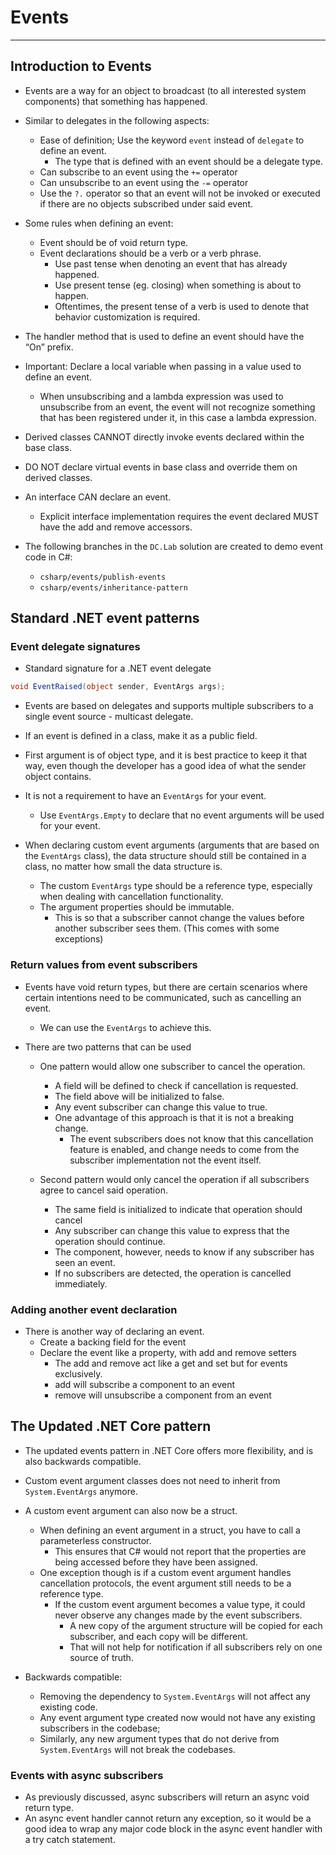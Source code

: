 # Events

---

## Introduction to Events

- Events are a way for an object to broadcast (to all interested system components) that something has happened.

- Similar to delegates in the following aspects:
    - Ease of definition; Use the keyword `event` instead of `delegate` to define an event.
        - The type that is defined with an event should be a delegate type.
    - Can subscribe to an event using the `+=` operator
    - Can unsubscribe to an event using the `-=` operator
    - Use the `?.` operator so that an event will not be invoked or executed if there are no objects subscribed under said event.

- Some rules when defining an event:
    - Event should be of void return type.
    - Event declarations should be a verb or a verb phrase.
        - Use past tense when denoting an event that has already happened.
        - Use present tense (eg. closing) when something is about to happen.
        - Oftentimes, the present tense of a verb is used to denote that behavior customization is required.

- The handler method that is used to define an event should have the “On” prefix.
- Important: Declare a local variable when passing in a value used to define an event.
    - When unsubscribing and a lambda expression was used to unsubscribe from an event, the event will not recognize something that has been registered under it, in this case a lambda expression.

- Derived classes CANNOT directly invoke events declared within the base class.
- DO NOT declare virtual events in base class and override them on derived classes.
- An interface CAN declare an event.
    - Explicit interface implementation requires the event declared MUST have the add and remove accessors.

- The following branches in the `DC.Lab` solution are created to demo event code in C#:
    - `csharp/events/publish-events`
    - `csharp/events/inheritance-pattern`

## Standard .NET event patterns

### Event delegate signatures

- Standard signature for a .NET event delegate

```csharp
void EventRaised(object sender, EventArgs args);
```

- Events are based on delegates and supports multiple subscribers to a single event source - multicast delegate.
- If an event is defined in a class, make it as a public field.
- First argument is of object type, and it is best practice to keep it that way, even though the developer has a good idea of what the sender object contains.
- It is not a requirement to have an `EventArgs` for your event.
    - Use `EventArgs.Empty` to declare that no event arguments will be used for your event.

- When declaring custom event arguments (arguments that are based on the `EventArgs` class), the data structure should still be contained in a class, no matter how small the data structure is.
    - The custom `EventArgs` type should be a reference type, especially when dealing with cancellation functionality.
    - The argument properties should be immutable.
        - This is so that a subscriber cannot change the values before another subscriber sees them. (This comes with some exceptions)

### Return values from event subscribers

- Events have void return types, but there are certain scenarios where certain intentions need to be communicated, such as cancelling an event.
    - We can use the `EventArgs` to achieve this.

- There are two patterns that can be used
    - One pattern would allow one subscriber to cancel the operation.
        - A field will be defined to check if cancellation is requested.
        - The field above will be initialized to false.
        - Any event subscriber can change this value to true.
        - One advantage of this approach is that it is not a breaking change.
            - The event subscribers does not know that this cancellation feature is enabled, and change needs to come from the subscriber implementation not the event itself.

    - Second pattern would only cancel the operation if all subscribers agree to cancel said operation.
        - The same field is initialized to indicate that operation should cancel
        - Any subscriber can change this value to express that the operation should continue.
        - The component, however, needs to know if any subscriber has seen an event.
        - If no subscribers are detected, the operation is cancelled immediately.

### Adding another event declaration

- There is another way of declaring an event.
    - Create a backing field for the event
    - Declare the event like a property, with add and remove setters
        - The add and remove act like a get and set but for events exclusively.
        - add will subscribe a component to an event
        - remove will unsubscribe a component from an event

## The Updated .NET Core pattern

- The updated events pattern in .NET Core offers more flexibility, and is also backwards compatible.
- Custom event argument classes does not need to inherit from `System.EventArgs` anymore.

- A custom event argument can also now be a struct.
    - When defining an event argument in a struct, you have to call a parameterless constructor.
        - This ensures that C# would not report that the properties are being accessed before they have been assigned.
    - One exception though is if a custom event argument handles cancellation protocols, the event argument still needs to be a reference type.
        - If the custom event argument becomes a value type, it could never observe any changes made by the event subscribers.
            - A new copy of the argument structure will be copied for each subscriber, and each copy will be different.
            - That will not help for notification if all subscribers rely on one source of truth.

- Backwards compatible:
    - Removing the dependency to `System.EventArgs` will not affect any existing code.
    - Any event argument type created now would not have any existing subscribers in the codebase;
    - Similarly, any new argument types that do not derive from `System.EventArgs` will not break the codebases.

### Events with async subscribers

- As previously discussed, async subscribers will return an async void return type.
- An async event handler cannot return any exception, so it would be a good idea to wrap any major code block in the async event handler with a try catch statement.